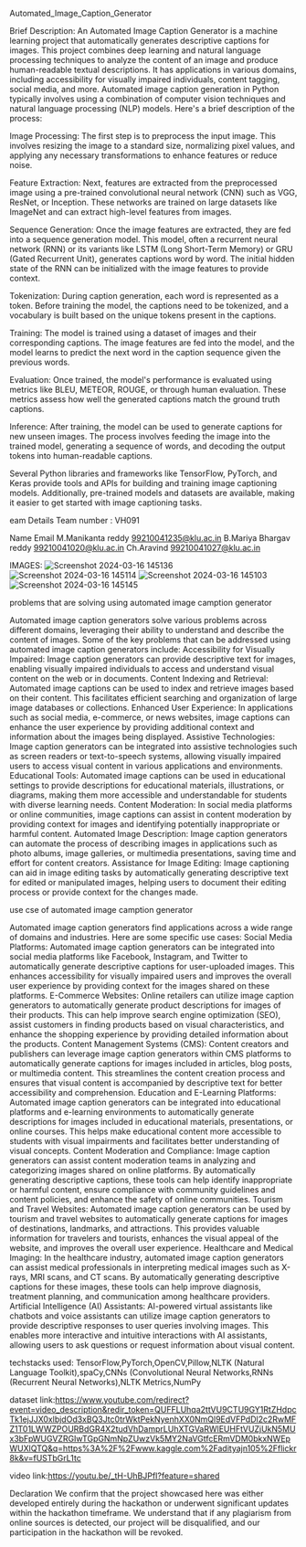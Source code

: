 Automated_Image_Caption_Generator

Brief Description:
An Automated Image Caption Generator is a machine learning project that automatically generates descriptive captions for images. This project combines deep learning and natural language processing techniques to analyze the content of an image and produce human-readable textual descriptions. It has applications in various domains, including accessibility for visually impaired individuals, content tagging, social media, and more.
Automated image caption generation in Python typically involves using a combination of computer vision techniques and natural language processing (NLP) models. Here's a brief description of the process:

Image Processing: The first step is to preprocess the input image. This involves resizing the image to a standard size, normalizing pixel values, and applying any necessary transformations to enhance features or reduce noise.

Feature Extraction: Next, features are extracted from the preprocessed image using a pre-trained convolutional neural network (CNN) such as VGG, ResNet, or Inception. These networks are trained on large datasets like ImageNet and can extract high-level features from images.

Sequence Generation: Once the image features are extracted, they are fed into a sequence generation model. This model, often a recurrent neural network (RNN) or its variants like LSTM (Long Short-Term Memory) or GRU (Gated Recurrent Unit), generates captions word by word. The initial hidden state of the RNN can be initialized with the image features to provide context.

Tokenization: During caption generation, each word is represented as a token. Before training the model, the captions need to be tokenized, and a vocabulary is built based on the unique tokens present in the captions.

Training: The model is trained using a dataset of images and their corresponding captions. The image features are fed into the model, and the model learns to predict the next word in the caption sequence given the previous words.

Evaluation: Once trained, the model's performance is evaluated using metrics like BLEU, METEOR, ROUGE, or through human evaluation. These metrics assess how well the generated captions match the ground truth captions.

Inference: After training, the model can be used to generate captions for new unseen images. The process involves feeding the image into the trained model, generating a sequence of words, and decoding the output tokens into human-readable captions.

Several Python libraries and frameworks like TensorFlow, PyTorch, and Keras provide tools and APIs for building and training image captioning models. Additionally, pre-trained models and datasets are available, making it easier to get started with image captioning tasks.


eam Details
Team number : VH091

Name	Email
M.Manikanta reddy     	99210041235@klu.ac.in
B.Mariya Bhargav reddy  99210041020@klu.ac.in
Ch.Aravind              99210041027@klu.ac.in

IMAGES:
![Screenshot 2024-03-16 145136](https://github.com/manikantaredy/-Automated_Image_Caption_Generator/assets/96923586/d2564c53-8b88-4e04-a6b4-6f99cdb3ae39)
![Screenshot 2024-03-16 145114](https://github.com/manikantaredy/-Automated_Image_Caption_Generator/assets/96923586/e672eeee-1895-42e4-8162-399173aae8a0)
![Screenshot 2024-03-16 145103](https://github.com/manikantaredy/-Automated_Image_Caption_Generator/assets/96923586/b5754536-7f13-4808-8bac-0fee4f0a731e)
![Screenshot 2024-03-16 145145](https://github.com/manikantaredy/-Automated_Image_Caption_Generator/assets/96923586/9ab9a072-1ad4-4dfb-9326-c471b3a4f4f3)


problems that are solving using automated image camption generator

Automated image caption generators solve various problems across different domains, leveraging their ability to understand and describe the content of images. Some of the key problems that can be addressed using automated image caption generators include:
Accessibility for Visually Impaired: Image caption generators can provide descriptive text for images, enabling visually impaired individuals to access and understand visual content on the web or in documents.
Content Indexing and Retrieval: Automated image captions can be used to index and retrieve images based on their content. This facilitates efficient searching and organization of large image databases or collections.
Enhanced User Experience: In applications such as social media, e-commerce, or news websites, image captions can enhance the user experience by providing additional context and information about the images being displayed.
Assistive Technologies: Image caption generators can be integrated into assistive technologies such as screen readers or text-to-speech systems, allowing visually impaired users to access visual content in various applications and environments.
Educational Tools: Automated image captions can be used in educational settings to provide descriptions for educational materials, illustrations, or diagrams, making them more accessible and understandable for students with diverse learning needs.
Content Moderation: In social media platforms or online communities, image captions can assist in content moderation by providing context for images and identifying potentially inappropriate or harmful content.
Automated Image Description: Image caption generators can automate the process of describing images in applications such as photo albums, image galleries, or multimedia presentations, saving time and effort for content creators.
Assistance for Image Editing: Image captioning can aid in image editing tasks by automatically generating descriptive text for edited or manipulated images, helping users to document their editing process or provide context for the changes made.


use cse of automated image camption generator

Automated image caption generators find applications across a wide range of domains and industries. Here are some specific use cases:
Social Media Platforms: Automated image caption generators can be integrated into social media platforms like Facebook, Instagram, and Twitter to automatically generate descriptive captions for user-uploaded images. This enhances accessibility for visually impaired users and improves the overall user experience by providing context for the images shared on these platforms.
E-Commerce Websites: Online retailers can utilize image caption generators to automatically generate product descriptions for images of their products. This can help improve search engine optimization (SEO), assist customers in finding products based on visual characteristics, and enhance the shopping experience by providing detailed information about the products.
Content Management Systems (CMS): Content creators and publishers can leverage image caption generators within CMS platforms to automatically generate captions for images included in articles, blog posts, or multimedia content. This streamlines the content creation process and ensures that visual content is accompanied by descriptive text for better accessibility and comprehension.
Education and E-Learning Platforms: Automated image caption generators can be integrated into educational platforms and e-learning environments to automatically generate descriptions for images included in educational materials, presentations, or online courses. This helps make educational content more accessible to students with visual impairments and facilitates better understanding of visual concepts.
Content Moderation and Compliance: Image caption generators can assist content moderation teams in analyzing and categorizing images shared on online platforms. By automatically generating descriptive captions, these tools can help identify inappropriate or harmful content, ensure compliance with community guidelines and content policies, and enhance the safety of online communities.
Tourism and Travel Websites: Automated image caption generators can be used by tourism and travel websites to automatically generate captions for images of destinations, landmarks, and attractions. This provides valuable information for travelers and tourists, enhances the visual appeal of the website, and improves the overall user experience.
Healthcare and Medical Imaging: In the healthcare industry, automated image caption generators can assist medical professionals in interpreting medical images such as X-rays, MRI scans, and CT scans. By automatically generating descriptive captions for these images, these tools can help improve diagnosis, treatment planning, and communication among healthcare providers.
Artificial Intelligence (AI) Assistants: AI-powered virtual assistants like chatbots and voice assistants can utilize image caption generators to provide descriptive responses to user queries involving images. This enables more interactive and intuitive interactions with AI assistants, allowing users to ask questions or request information about visual content.


techstacks used:
TensorFlow,PyTorch,OpenCV,Pillow,NLTK (Natural Language Toolkit),spaCy,CNNs (Convolutional Neural Networks,RNNs (Recurrent Neural Networks),NLTK Metrics,NumPy

dataset link:https://www.youtube.com/redirect?event=video_description&redir_token=QUFFLUhqa2ttVU9CTU9GY1RtZHdpcTk1ejJJX0xlbjdOd3xBQ3Jtc0trWktPekNyenhXX0NmQl9EdVFPdDl2c2RwMFZ1T01LWWZPOURBdGR4X2tudVhDamprLUhXTGVaRWlEUHFtVUZjUkN5MUx3bFpWUGVZRGIwTGpGNmNpZUwzVk5MY2NaVGtfcERmVDM0bkxNWEpWUXlQTQ&q=https%3A%2F%2Fwww.kaggle.com%2Fadityajn105%2Fflickr8k&v=fUSTbGrL1tc


video link:https://youtu.be/_tH-UhBJPfI?feature=shared 


Declaration
We confirm that the project showcased here was either developed entirely during the hackathon or underwent significant updates within the hackathon timeframe. We understand that if any plagiarism from online sources is detected, our project will be disqualified, and our participation in the hackathon will be revoked.
